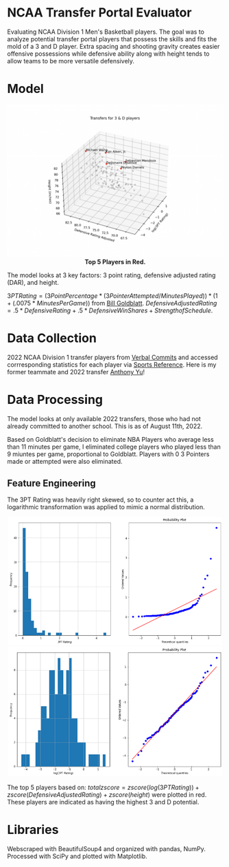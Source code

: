 # NCAA Transfer Portal Evaluator
Evaluating NCAA Division 1 Men's Basketball players. The goal was to analyze potential transfer portal players that possess the skills and fits the mold of a 3 and D player. Extra spacing and shooting gravity creates easier offensive possessions while defensive ability along with height tends to allow teams to be more versatile defensively.

# Model
<img src="plots/model.png" width = 800>

<figcaption align = "center"><b>Top 5 Players in Red.</b></figcaption>

The model looks at 3 key factors: 3 point rating, defensive adjusted rating (DAR), and height.

$3PT Rating = (3 Point Percentage * (3Pointer Attempted/Minutes Played)) * (1 + (.0075 * Minutes Per Game))$ from [Bill Goldblatt](http://www.82games.com/Adjusting.htm).
$Defensive Adjusted Rating = .5 * Defensive Rating + .5 * Defensive Win Shares + Strength of Schedule$.

# Data Collection
2022 NCAA Division 1 transfer players from [Verbal Commits](https://www.verbalcommits.com/transfers/2022) and accessed corrresponding statistics for each player via [Sports Reference](https://www.sports-reference.com/cbb/). Here is my former teammate and 2022 transfer [Anthony Yu](https://www.sports-reference.com/cbb/players/anthony-yu-1.html)!

# Data Processing

The model looks at only available 2022 transfers, those who had not already committed to another school. This is as of August 11th, 2022.

Based on Goldblatt's decision to eliminate NBA Players who average less than 11 minutes per game, I eliminated college players who played less than 9 miuntes per game, proportional to Goldblatt. Players with 0 3 Pointers made or attempted were also eliminated.

## Feature Engineering
The 3PT Rating was heavily right skewed, so to counter act this, a logarithmic transformation was applied to mimic a normal distribution.
<p align="middle">
  <img src="plots/3ptratingplot.png" width="500" />
  <img src="plots/3ptratinglogplot.png" width="500" /> 
</p>

The top 5 players based on: $total zscore = zscore(log(3PT Rating)) + zscore(Defensive Adjusted Rating) + zscore(height)$ were plotted in red. These players are indicated as having the highest 3 and D potential.

# Libraries
Webscraped with BeautifulSoup4 and organized with pandas, NumPy. Processed with SciPy and plotted with Matplotlib.
